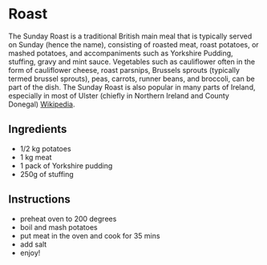 # Roast
The Sunday Roast is a traditional British main meal that is typically served on Sunday (hence the name), consisting of roasted meat, roast potatoes, or mashed potatoes, and accompaniments such as Yorkshire Pudding, stuffing, gravy and mint sauce. Vegetables such as cauliflower often in the form of cauliflower cheese, roast parsnips, Brussels sprouts (typically termed brussel sprouts), peas, carrots, runner beans, and broccoli, can be part of the dish. The Sunday Roast is also popular in many parts of Ireland, especially in most of Ulster (chiefly in Northern Ireland and County Donegal) [Wikipedia](https://en.wikipedia.org/wiki/Sunday_roast).


## Ingredients
* 1/2 kg potatoes
* 1 kg meat
* 1 pack of Yorkshire pudding
* 250g of stuffing

## Instructions
* preheat oven to 200 degrees
* boil and mash potatoes
* put meat in the oven and cook for 35 mins
* add salt
* enjoy!
